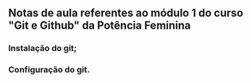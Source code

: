 ## Notas de aula referentes ao módulo 1 do curso "Git e Github" da Potência Feminina


### Instalação do git;
### Configuração do git.